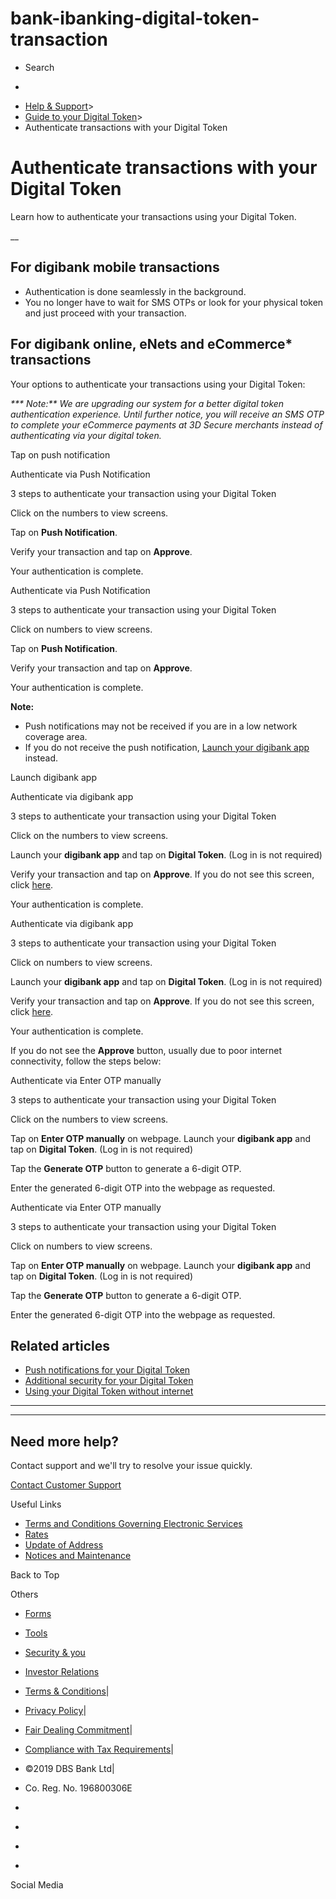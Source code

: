 # bank-ibanking-digital-token-transaction

[](https://www.dbs.com.sg)

  * Search 

  * 


[](https://www.dbs.com.sg/personal/default.page) [](https://www.dbs.com.sg/personal/support/bank-ibanking-digital-token-transaction.html)

  * [Help & Support](https://www.dbs.com.sg/personal/support/home.html)>
  * [Guide to your Digital Token](https://www.dbs.com.sg/personal/support/bank-ibanking-digital-token.html)>
  * Authenticate transactions with your Digital Token



# Authenticate transactions with your Digital Token

Learn how to authenticate your transactions using your Digital Token.

__  


## For digibank mobile transactions

  * Authentication is done seamlessly in the background.
  * You no longer have to wait for SMS OTPs or look for your physical token and just proceed with your transaction.



## For digibank online, eNets and eCommerce* transactions

Your options to authenticate your transactions using your Digital Token:  
  
_*** Note:** We are upgrading our system for a better digital token authentication experience. Until further notice, you will receive an SMS OTP to complete your eCommerce payments at 3D Secure merchants instead of authenticating via your digital token._   
  


Tap on push notification

Authenticate via Push Notification

  


3 steps to authenticate your transaction using your Digital Token

Click on the numbers to view screens.

Tap on **Push Notification**.

Verify your transaction and tap on **Approve**.

Your authentication is complete.

  
  
  


Authenticate via Push Notification

  


3 steps to authenticate your transaction using your Digital Token

Click on numbers to view screens.

Tap on **Push Notification**.

Verify your transaction and tap on **Approve**.

Your authentication is complete.

**Note:**

  * Push notifications may not be received if you are in a low network coverage area.
  * If you do not receive the push notification, [Launch your digibank app](https://www.dbs.com.sg/personal/support/bank-ibanking-digital-token-transaction.html#manual-digital-token) instead.

  
  


Launch digibank app

Authenticate via digibank app

  


3 steps to authenticate your transaction using your Digital Token

Click on the numbers to view screens.

Launch your **digibank app** and tap on **Digital Token**. (Log in is not required)

Verify your transaction and tap on **Approve**. If you do not see this screen, click [here](https://www.dbs.com.sg/personal/support/bank-ibanking-digital-token-transaction.html#alternate).

Your authentication is complete.

  
  
  


Authenticate via digibank app

  


3 steps to authenticate your transaction using your Digital Token

Click on numbers to view screens.

Launch your **digibank app** and tap on **Digital Token**. (Log in is not required)

Verify your transaction and tap on **Approve**. If you do not see this screen, click [here](https://www.dbs.com.sg/personal/support/bank-ibanking-digital-token-transaction.html#alternate).

Your authentication is complete.

  
  
If you do not see the **Approve** button, usually due to poor internet connectivity, follow the steps below:  
  


Authenticate via Enter OTP manually

  


3 steps to authenticate your transaction using your Digital Token

Click on the numbers to view screens.

Tap on **Enter OTP manually** on webpage. Launch your **digibank app** and tap on **Digital Token**. (Log in is not required)

Tap the **Generate OTP** button to generate a 6-digit OTP.

Enter the generated 6-digit OTP into the webpage as requested.

  
  
  


Authenticate via Enter OTP manually

  


3 steps to authenticate your transaction using your Digital Token

Click on numbers to view screens.

Tap on **Enter OTP manually** on webpage. Launch your **digibank app** and tap on **Digital Token**. (Log in is not required)

Tap the **Generate OTP** button to generate a 6-digit OTP.

Enter the generated 6-digit OTP into the webpage as requested.

## Related articles

  * [Push notifications for your Digital Token](https://www.dbs.com.sg/personal/support/bank-ibanking-digital-token-push-notifications.html)
  * [Additional security for your Digital Token](https://www.dbs.com.sg/personal/support/bank-ibanking-digital-token-additional-security.html)
  * [Using your Digital Token without internet](https://www.dbs.com.sg/personal/support/bank-ibanking-digital-token-no-internet.html)



* * *

* * *

## Need more help?

Contact support and we'll try to resolve your issue quickly.

[Contact Customer Support](https://www.dbs.com.sg/personal/contact-us.page)

Useful Links

  * [Terms and Conditions Governing Electronic Services](https://www.dbs.com.sg/personal/deposits/terms-conditions-electronic-services.page)
  * [Rates](https://www.dbs.com.sg/personal/rates-online/default.page)
  * [Update of Address](https://www.dbs.com.sg/personal/deposits/update-address.page)
  * [Notices and Maintenance](https://www.dbs.com.sg/personal/deposits/maintenance-schedule.page)



Back to Top

Others

  * [Forms](https://www.dbs.com.sg/personal/forms/default.page)
  * [Tools](https://www.dbs.com.sg/personal/calculators/default.page)
  * [Security & you](https://www.dbs.com.sg/personal/deposits/security-and-you/default.page)
  * [Investor Relations](https://www.dbs.com/investor/default.page)



  * [Terms & Conditions](https://www.dbs.com/terms/default.page)|
  * [Privacy Policy](https://www.dbs.com/privacy/default.page)|
  * [Fair Dealing Commitment](https://www.dbs.com/fairdealing/default.page)|
  * [Compliance with Tax Requirements](https://www.dbs.com.sg/personal/compliance-tax-requirements/index.html)|
  * ©2019 DBS Bank Ltd|
  * Co. Reg. No. 196800306E



  * [](https://www.facebook.com/dbs.sg)
  * [](https://twitter.com/dbsbank)
  * [](https://www.linkedin.com/company/dbs-bank)
  * [](https://www.youtube.com/dbs)



Social Media
